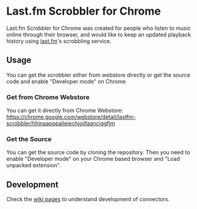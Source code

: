 # Last.fm Scrobbler for Chrome

Last.fm Scrobbler for Chrome was created for people who listen to music
online through their browser, and would like to keep an updated playback
history using [last.fm](http://www.last.fm/)'s scrobbling service.

## Usage
You can get the scrobbler either from webstore directly or get the source code and enable "Developer mode" on Chrome

### Get from Chrome Webstore
You can get it directly from Chrome Webstore: 
https://chrome.google.com/webstore/detail/lastfm-scrobbler/hhinaapppaileiechjoiifaancjggfjm

### Get the Source
You can get the source code by cloning the repository. Then you need to enable "Developer mode" on your Chrome based 
browser and "Load unpacked extension".

## Development
Check the [wiki pages](../../wiki) to understand development of connectors.
